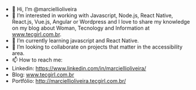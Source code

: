 - 👋 Hi, I’m @marciellioliveira
- 👀 I’m interested in working with Javascript, Node.js, React Native, React.js, Vue.js, Angular or Wordpress and I love to share my knowledge on my blog about Woman, Tecnology and Information at www.tecgirl.com.br.
- 🌱 I’m currently learning javascript and React Native.
- 💞️ I’m looking to collaborate on projects that matter in the accessibility area.
- 📫 How to reach me:
- Linkedin: https://www.linkedin.com/in/marciellioliveira/
- Blog: www.tecgirl.com.br  
- Portfólio: http://marciellioliveira.tecgirl.com.br/

<!---
marciellioliveira/marciellioliveira is a ✨ special ✨ repository because its `README.md` (this file) appears on your GitHub profile.
You can click the Preview link to take a look at your changes.
--->
